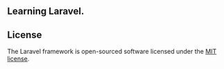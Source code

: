## Learning Laravel.

## License

The Laravel framework is open-sourced software licensed under the [MIT license](https://opensource.org/licenses/MIT).
